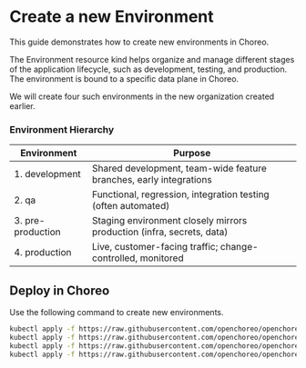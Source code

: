 # Create a new Environment
This guide demonstrates how to create new environments in Choreo. 

The Environment resource kind helps organize and manage different stages of the application lifecycle, such as development, testing, and production. The environment is bound to a specific data plane in Choreo. 

We will create four such environments in the new organization created earlier.

### Environment Hierarchy

| Environment      | Purpose                                                                 |
|------------------|-------------------------------------------------------------------------|
| 1. development    | Shared development, team-wide feature branches, early integrations      |
| 2. qa             | Functional, regression, integration testing (often automated)           |
| 3. pre-production | Staging environment closely mirrors production (infra, secrets, data)   |
| 4. production     | Live, customer-facing traffic; change-controlled, monitored 

## Deploy in Choreo
Use the following command to create new environments.

```bash
kubectl apply -f https://raw.githubusercontent.com/openchoreo/openchoreo/main/samples/platform-config/new-environments/development-environment.yaml
kubectl apply -f https://raw.githubusercontent.com/openchoreo/openchoreo/main/samples/platform-config/new-environments/qa-environment.yaml
kubectl apply -f https://raw.githubusercontent.com/openchoreo/openchoreo/main/samples/platform-config/new-environments/pre-production-environment.yaml
kubectl apply -f https://raw.githubusercontent.com/openchoreo/openchoreo/main/samples/platform-config/new-environments/production-environment.yaml
```
